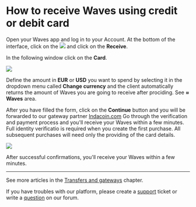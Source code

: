 # How to receive Waves using credit or debit card

Open your Waves app and log in to your Account.
At the bottom of the interface, click on the ![](/waves-client/mobile-apps/_assets/waves_transfers_ios_01.png) and click on the **Receive**.

In the following window click on the **Card**.

![](/waves-client/mobile-apps/_assets/buying_waves_using_card_01.png)

Define the amount in **EUR** or **USD** you want to spend by selecting it in the dropdown menu called **Change currency** and the client automatically returns the amount of Waves you are going to receive after prociding. See **≈ Waves** area.

After you have filled the form, click on the **Continue** button and you will be forwarded to our gateway partner [Indacoin.com](https://indacoin.com/)
Go through the verification and payment process and you'll receive your Waves within a few minutes. Full identity verificatio is required when you create the first purchase. All subsequent purchases will need only the providing of the card details.

![](/waves-client/mobile-apps/_assets/buying_waves_using_card_02.png)

After successful confirmations, you'll receive your Waves within a few minutes.

___

See more articles in the [Transfers and gateways](/waves-client/mobile-apps/android/wallet-management.md) chapter.

If you have troubles with our platform, please create a [support](https://support.wavesplatform.com/) ticket or write a [question](https://forum.wavesplatform.com/) on our forum.
